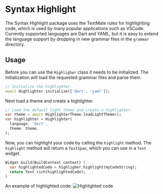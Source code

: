 # Syntax Highlight

The Syntax Highlight package uses the TextMate rules for highlighting code, which is used by many popular applications such as VSCode. Currently supported languages are Dart and YAML, but it is easy to extend the language support by dropping in new grammar files in the `grammar` directory.

## Usage
Before you can use the `Highligher` class it needs to be initialized. The initialization will load the requested grammar files and parse them.

```dart
// Initialize the highlighter.
await Highlighter.initialize(['dart', 'yaml']);
```

Next load a theme and create a highlighter.
```dart
// Load the default light theme and create a highlighter.
var theme = await HighlighterTheme.loadLightTheme();
var highlighter = Highlighter(
  language: 'dart',
  theme: theme,
);
```

Now, you can highlight your code by calling the `highlight` method. The `highlight` method will return a `TextSpan`, which you can use in a `Text` widget.
```dart
Widget build(BuildContext context) {
  var highlightedCode = highligher.highlight(myCodeString);
  return Text.rich(highlightedCode);
}
```

An example of highlighted code:
![Highlighted code]()